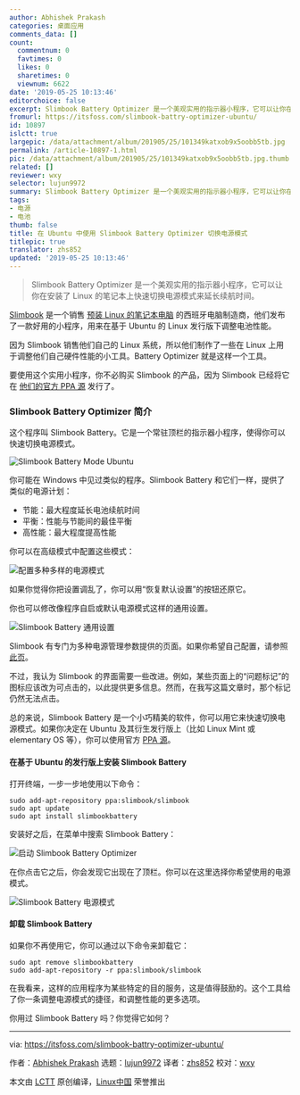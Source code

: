 ```yaml
---
author: Abhishek Prakash
categories: 桌面应用
comments_data: []
count:
  commentnum: 0
  favtimes: 0
  likes: 0
  sharetimes: 0
  viewnum: 6622
date: '2019-05-25 10:13:46'
editorchoice: false
excerpt: Slimbook Battery Optimizer 是一个美观实用的指示器小程序，它可以让你在安装了 Linux 的笔记本上快速切换电源模式来延长续航时间。
fromurl: https://itsfoss.com/slimbook-battry-optimizer-ubuntu/
id: 10897
islctt: true
largepic: /data/attachment/album/201905/25/101349katxob9x5oobb5tb.jpg
permalink: /article-10897-1.html
pic: /data/attachment/album/201905/25/101349katxob9x5oobb5tb.jpg.thumb.jpg
related: []
reviewer: wxy
selector: lujun9972
summary: Slimbook Battery Optimizer 是一个美观实用的指示器小程序，它可以让你在安装了 Linux 的笔记本上快速切换电源模式来延长续航时间。
tags:
- 电源
- 电池
thumb: false
title: 在 Ubuntu 中使用 Slimbook Battery Optimizer 切换电源模式
titlepic: true
translator: zhs852
updated: '2019-05-25 10:13:46'
---
```



> 
> Slimbook Battery Optimizer 是一个美观实用的指示器小程序，它可以让你在安装了 Linux 的笔记本上快速切换电源模式来延长续航时间。
> 
> 
> 


[Slimbook](https://slimbook.es/en/) 是一个销售 [预装 Linux 的笔记本电脑](https://itsfoss.com/get-linux-laptops/) 的西班牙电脑制造商，他们发布了一款好用的小程序，用来在基于 Ubuntu 的 Linux 发行版下调整电池性能。


因为 Slimbook 销售他们自己的 Linux 系统，所以他们制作了一些在 Linux 上用于调整他们自己硬件性能的小工具。Battery Optimizer 就是这样一个工具。


要使用这个实用小程序，你不必购买 Slimbook 的产品，因为 Slimbook 已经将它在 [他们的官方 PPA 源](https://launchpad.net/%7Eslimbook/+archive/ubuntu/slimbook) 发行了。


### Slimbook Battery Optimizer 简介


这个程序叫 Slimbook Battery。它是一个常驻顶栏的指示器小程序，使得你可以快速切换电源模式。


![Slimbook Battery Mode Ubuntu](/data/attachment/album/201905/25/101349katxob9x5oobb5tb.jpg)


你可能在 Windows 中见过类似的程序。Slimbook Battery 和它们一样，提供了类似的电源计划：


* 节能：最大程度延长电池续航时间
* 平衡：性能与节能间的最佳平衡
* 高性能：最大程度提高性能


你可以在高级模式中配置这些模式：


![配置多种多样的电源模式](/data/attachment/album/201905/25/101350rlkelgsjji1491nl.jpg)


如果你觉得你把设置调乱了，你可以用“恢复默认设置”的按钮还原它。


你也可以修改像程序自启或默认电源模式这样的通用设置。


![Slimbook Battery 通用设置](/data/attachment/album/201905/25/101351o9hj3j6ezm6nl0y9.jpg)


Slimbook 有专门为多种电源管理参数提供的页面。如果你希望自己配置，请参照 [此页](https://slimbook.es/en/tutoriales/aplicaciones-slimbook/398-slimbook-battery-3-application-for-optimize-battery-of-your-laptop)。


不过，我认为 Slimbook 的界面需要一些改进。例如，某些页面上的“问题标记”的图标应该改为可点击的，以此提供更多信息。然而，在我写这篇文章时，那个标记仍然无法点击。


总的来说，Slimbook Battery 是一个小巧精美的软件，你可以用它来快速切换电源模式。如果你决定在 Ubuntu 及其衍生发行版上（比如 Linux Mint 或 elementary OS 等），你可以使用官方 [PPA 源](https://itsfoss.com/ppa-guide/)。


#### 在基于 Ubuntu 的发行版上安装 Slimbook Battery


打开终端，一步一步地使用以下命令：



```
sudo add-apt-repository ppa:slimbook/slimbook
sudo apt update
sudo apt install slimbookbattery
```

安装好之后，在菜单中搜索 Slimbook Battery：


![启动 Slimbook Battery Optimizer](/data/attachment/album/201905/25/101351tb7mbqfmsju7zusb.jpg)


在你点击它之后，你会发现它出现在了顶栏。你可以在这里选择你希望使用的电源模式。


![Slimbook Battery 电源模式](/data/attachment/album/201905/25/101349katxob9x5oobb5tb.jpg)


#### 卸载 Slimbook Battery


如果你不再使用它，你可以通过以下命令来卸载它：



```
sudo apt remove slimbookbattery
sudo add-apt-repository -r ppa:slimbook/slimbook
```

在我看来，这样的应用程序为某些特定的目的服务，这是值得鼓励的。这个工具给了你一条调整电源模式的捷径，和调整性能的更多选项。


你用过 Slimbook Battery 吗？你觉得它如何？




---


via: <https://itsfoss.com/slimbook-battry-optimizer-ubuntu/>


作者：[Abhishek Prakash](https://itsfoss.com/author/abhishek/) 选题：[lujun9972](https://github.com/lujun9972) 译者：[zhs852](https://github.com/zhs852) 校对：[wxy](https://github.com/wxy)


本文由 [LCTT](https://github.com/LCTT/TranslateProject) 原创编译，[Linux中国](https://linux.cn/) 荣誉推出